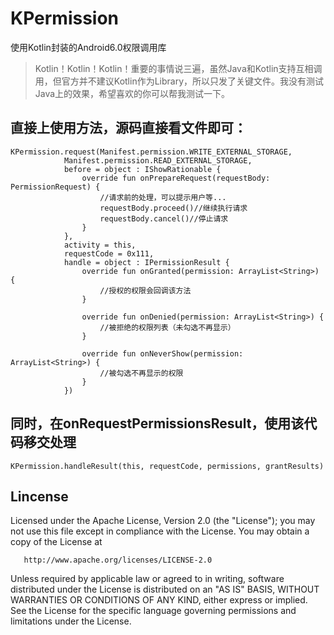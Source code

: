 # KPermission
使用Kotlin封装的Android6.0权限调用库

> Kotlin！Kotlin！Kotlin！重要的事情说三遍，虽然Java和Kotlin支持互相调用，但官方并不建议Kotlin作为Library，所以只发了关键文件。我没有测试Java上的效果，希望喜欢的你可以帮我测试一下。

直接上使用方法，源码直接看文件即可：
------
	KPermission.request(Manifest.permission.WRITE_EXTERNAL_STORAGE,
                Manifest.permission.READ_EXTERNAL_STORAGE,
                before = object : IShowRationable {
                    override fun onPrepareRequest(requestBody: PermissionRequest) {
                        //请求前的处理，可以提示用户等...
                        requestBody.proceed()//继续执行请求
                        requestBody.cancel()//停止请求
                    }
                },
                activity = this,
                requestCode = 0x111,
                handle = object : IPermissionResult {
                    override fun onGranted(permission: ArrayList<String>) {
                        //授权的权限会回调该方法
                    }

                    override fun onDenied(permission: ArrayList<String>) {
                        //被拒绝的权限列表（未勾选不再显示）
                    }

                    override fun onNeverShow(permission: ArrayList<String>) {
                        //被勾选不再显示的权限
                    }
                })


同时，在onRequestPermissionsResult，使用该代码移交处理
-----
	KPermission.handleResult(this, requestCode, permissions, grantResults)


Lincense
-----
Licensed under the Apache License, Version 2.0 (the "License");
   you may not use this file except in compliance with the License.
   You may obtain a copy of the License at

       http://www.apache.org/licenses/LICENSE-2.0

   Unless required by applicable law or agreed to in writing, software
   distributed under the License is distributed on an "AS IS" BASIS,
   WITHOUT WARRANTIES OR CONDITIONS OF ANY KIND, either express or implied.
   See the License for the specific language governing permissions and
   limitations under the License.